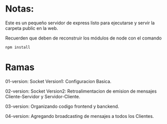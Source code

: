# Notas:

Este es un pequeño servidor de express listo para ejecutarse y servir la carpeta public en la web.

Recuerden que deben de reconstruir los módulos de node con el comando

```
npm install
```

# Ramas

01-version: Socket Version1: Configuracion Basica.

02-version: Socket Version2: Retroalimentacion de emision de mensajes Cliente-Servidor y Servidor-Cliente.

03-version: Organizando codigo frontend y banckend.

04-version: Agregando broadcasting de mensajes a todos los Clientes.
